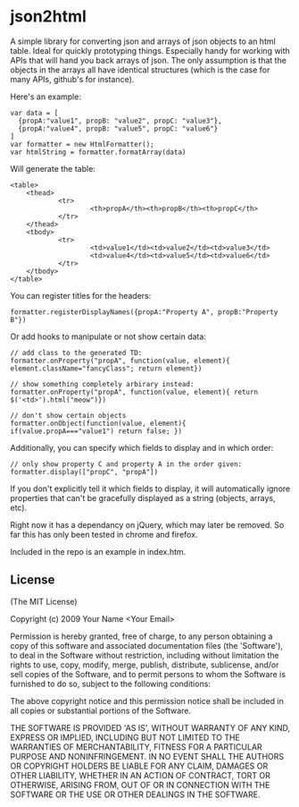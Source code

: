 
# json2html

A simple library for converting json and arrays of json objects to an html table.  Ideal for quickly prototyping things.  Especially handy for working with APIs that will hand you back arrays of json.  The only assumption is that the objects in the arrays all have identical structures (which is the case for many APIs, github's for instance). 

Here's an example:

    var data = [
      {propA:"value1", propB: "value2", propC: "value3"},
      {propA:"value4", propB: "value5", propC: "value6"}
    ]
    var formatter = new HtmlFormatter();
    var htmlString = formatter.formatArray(data)

Will generate the table:

    <table>
        <thead>
                <tr>
                        <th>propA</th><th>propB</th><th>propC</th>
                </tr>
        </thead>
        <tbody>
                <tr>
                        <td>value1</td><td>value2</td><td>value3</td>
                        <td>value4</td><td>value5</td><td>value6</td>
                </tr>
        </tbody>
    </table>

You can register titles for the headers:

    formatter.registerDisplayNames({propA:"Property A", propB:"Property B"})
    
Or add hooks to manipulate or not show certain data:

    // add class to the generated TD:
    formatter.onProperty("propA", function(value, element){ element.className="fancyClass"; return element})

    // show something completely arbirary instead:
    formatter.onProperty("propA", function(value, element){ return $('<td>').html("meow")})

    // don't show certain objects
    formatter.onObject(function(value, element){ if(value.propA==="value1") return false; })

Additionally, you can specify which fields to display and in which order:

    // only show property C and property A in the order given:
    formatter.display(["propC", "propA"])

If you don't explicitly tell it which fields to display,  it will automatically ignore properties that can't be gracefully displayed as a string (objects, arrays, etc).

Right now it has a dependancy on jQuery, which may later be removed. So far this has only been tested in chrome and firefox.  

Included in the repo is an example in index.htm.

## License 

(The MIT License)

Copyright (c) 2009 Your Name &lt;Your Email&gt;

Permission is hereby granted, free of charge, to any person obtaining
a copy of this software and associated documentation files (the
'Software'), to deal in the Software without restriction, including
without limitation the rights to use, copy, modify, merge, publish,
distribute, sublicense, and/or sell copies of the Software, and to
permit persons to whom the Software is furnished to do so, subject to
the following conditions:

The above copyright notice and this permission notice shall be
included in all copies or substantial portions of the Software.

THE SOFTWARE IS PROVIDED 'AS IS', WITHOUT WARRANTY OF ANY KIND,
EXPRESS OR IMPLIED, INCLUDING BUT NOT LIMITED TO THE WARRANTIES OF
MERCHANTABILITY, FITNESS FOR A PARTICULAR PURPOSE AND NONINFRINGEMENT.
IN NO EVENT SHALL THE AUTHORS OR COPYRIGHT HOLDERS BE LIABLE FOR ANY
CLAIM, DAMAGES OR OTHER LIABILITY, WHETHER IN AN ACTION OF CONTRACT,
TORT OR OTHERWISE, ARISING FROM, OUT OF OR IN CONNECTION WITH THE
SOFTWARE OR THE USE OR OTHER DEALINGS IN THE SOFTWARE.
